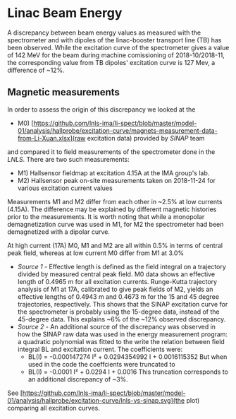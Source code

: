 # Linac Beam Energy

A discrepancy between beam energy values as measured with the spectrometer and
with dipoles of the linac-booster transport line (TB) has been observed.
While the excitation curve of the spectrometer gives a value of 142 MeV for
the beam during machine comissioning of 2018-10/2018-11, the corresponding
value from TB dipoles' excitation curve is 127 Mev, a difference of ~12%.

## Magnetic measurements

In order to assess the origin of this discrepancy we looked at the

* M0) [https://github.com/lnls-ima/li-spect/blob/master/model-01/analysis/hallprobe/excitation-curve/magnets-measurement-data-from-Li-Xuan.xlsx](raw excitation data) provided by *SINAP* team

and compared it to field measurements of the spectrometer done in the *LNLS*.
There are two such measurements:

* M1) Hallsensor fieldmap at excitation 4.15A at the IMA group's lab.
* M2) Hallsensor peak on-site measurements taken on 2018-11-24 for various
excitation current values

Measurements M1 and M2 differ from each other in ~2.5% at low currents (4.15A).
The difference may be explained by different magnetic histories prior to the
measurements. It is worth noting that while a monopolar demagnetization curve
was used in M1, for M2 the spectrometer had been demagnetized with a dipolar
curve.

At high current (17A) M0, M1 and M2 are all within 0.5% in terms of central
peak field, whereas at low current M0 differ from M1 at 3.0%

* *Source 1* - Effective length is defined as the field integral on a trajectory divided by
measured central peak field. M0 data shows an effective length of 0.4965 m
for all excitation currents.  Runge-Kutta trajectory analysis of M1 at 17A,
calibrated to give peak fields of M2, yields an effective lengths of 0.4943 m
and 0.4673 m for the 15 and 45 degree trajectories, respectively. This shows
that the SINAP excitation curve for the spectrometer is probably using the
15-degree data, instead of the 45-degree data. This explains ~6% of the
~12% observed discrepancy.
* *Source 2* - An additional source of the discrepancy was observed in how the SINAP
raw data was used in the energy measurement program: a quadratic polynomial was
fitted to the write the relation between field integral BL and excitation
current. The coefficients were:
  * BL(I) = -0.000147274 I² + 0.0294354992 I + 0.0016115352
But when used in the code the coeffcients were truncated to
  * BL(I) = -0.0001 I² + 0.0294 I + 0.0016
This truncation corresponds to an additional discrepancy of ~3%.

See [https://github.com/lnls-ima/li-spect/blob/master/model-01/analysis/hallprobe/excitation-curve/lnls-vs-sinap.svg](the plot) comparing all excitation curves.
